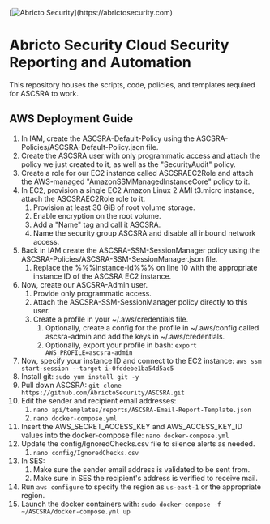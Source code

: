 [![Abricto Security]("https://github.com/AbrictoSecurity/ASCSRA/blob/master/img/AbrictoSecurityVerticalBlackNotCropped.png")](https://abrictosecurity.com)

# Abricto Security Cloud Security Reporting and Automation

This repository houses the scripts, code, policies, and templates required for ASCSRA to work.

## AWS Deployment Guide

1. In IAM, create the ASCSRA-Default-Policy using the ASCSRA-Policies/ASCSRA-Default-Policy.json file.
1. Create the ASCSRA user with only programmatic access and attach the policy we just created to it, as well as the "SecurityAudit" policy.
1. Create a role for our EC2 instance called ASCSRAEC2Role and attach the AWS-managed "AmazonSSMManagedInstanceCore" policy to it.
1. In EC2, provision a single EC2 Amazon Linux 2 AMI t3.micro instance, attach the ASCSRAEC2Role role to it.
    1. Provision at least 30 GiB of root volume storage.
    1. Enable encryption on the root volume.
    1. Add a "Name" tag and call it ASCSRA.
    1. Name the security group ASCSRA and disable all inbound network access.
1. Back in IAM create the ASCSRA-SSM-SessionManager policy using the ASCSRA-Policies/ASCSRA-SSM-SessionManager.json file.
    1. Replace the %%%instance-id%%% on line 10 with the appropriate instance ID of the ASCSRA EC2 instance.
1. Now, create our ASCSRA-Admin user.
    1. Provide only programmatic access.
    1. Attach the ASCSRA-SSM-SessionManager policy directly to this user.
    1. Create a profile in your ~/.aws/credentials file.
        1. Optionally, create a config for the profile in ~/.aws/config called ascsra-admin and add the keys in ~/.aws/credentials.
        1. Optionally, export your profile in bash: `export AWS_PROFILE=ascsra-admin`
1. Now, specify your instance ID and connect to the EC2 instance: `aws ssm start-session --target i-0fddebe1ba54d5ac5`
1. Install git: `sudo yum install git -y`
1. Pull down ASCSRA: `git clone https://github.com/AbrictoSecurity/ASCSRA.git`
1. Edit the sender and recipient email addresses:
    1. `nano api/templates/reports/ASCSRA-Email-Report-Template.json`
    1. `nano docker-compose.yml`
1. Insert the AWS_SECRET_ACCESS_KEY and AWS_ACCESS_KEY_ID values into the docker-compose file: `nano docker-compose.yml`
1. Update the config/IgnoredChecks.csv file to silence alerts as needed.
    1. `nano config/IgnoredChecks.csv`
1. In SES:
    1. Make sure the sender email address is validated to be sent from.
    1. Make sure in SES the recipient's address is verified to receive mail.
1. Run `aws configure` to specify the region as `us-east-1` or the appropriate region.
1. Launch the docker containers with: `sudo docker-compose -f ~/ASCSRA/docker-compose.yml up`
